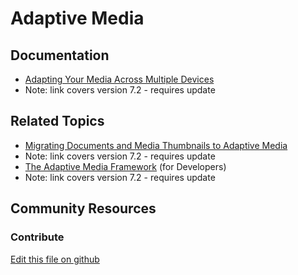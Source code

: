# Adaptive Media

## Documentation

* [Adapting Your Media Across Multiple Devices](https://portal.liferay.dev/docs/7-2/user/-/knowledge_base/u/adapting-your-media-across-multiple-devices)
* Note: link covers version 7.2 - requires update

## Related Topics

* [Migrating Documents and Media Thumbnails to Adaptive Media](https://portal.liferay.dev/docs/7-2/user/-/knowledge_base/u/migrating-documents-and-media-thumbnails-to-adaptive-media)
* Note: link covers version 7.2 - requires update
* [The Adaptive Media Framework](https://portal.liferay.dev/docs/7-2/frameworks/-/knowledge_base/f/adaptive-media) (for Developers)
* Note: link covers version 7.2 - requires update

## Community Resources


### Contribute

[Edit this file on github](https://github.com/olafk/controlpanel-documentation-docs/blob/master/md/74en/com_liferay_adaptive_media_web_portlet_AMPortlet.md)
